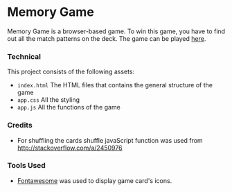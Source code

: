 # Memory Game
Memory Game is a browser-based game. To win this game, you have to find out all the match patterns on the deck. The game can be played [here](https://shijingl.github.io/Browser-Game-Project).

### Technical
This project consists of the following assets: 
* `index.html` The HTML files that contains the general structure of the game
* `app.css` All the styling
* `app.js` All the functions of the game

### Credits
* For shuffling the cards shuffle javaScript function was used from http://stackoverflow.com/a/2450976

### Tools Used
* [Fontawesome](https://fontawesome.com/icons?from=io) was used to display game card's icons.
